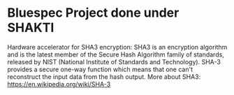 # Bluespec Project done under SHAKTI

Hardware accelerator for SHA3 encryption:
SHA3 is an encryption algorithm and is the latest member of the Secure Hash Algorithm family of standards, released by NIST (National Institute of Standards and Technology). SHA-3 provides a secure one-way function which means that one can't reconstruct the input data from the hash output. More about SHA3: https://en.wikipedia.org/wiki/SHA-3
